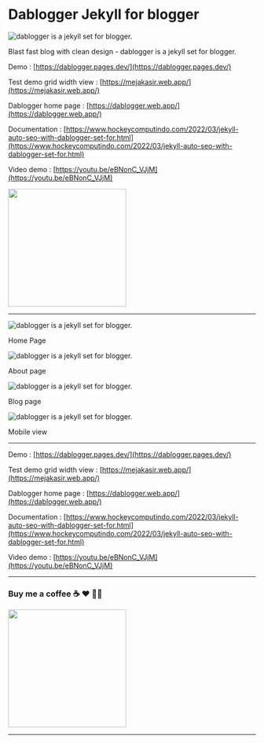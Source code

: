 # Dablogger Jekyll for blogger

![dablogger is a jekyll set for blogger.](dablgger4.png)

Blast fast blog with clean design - dablogger is a jekyll set for blogger.

Demo : [https://dablogger.pages.dev/](https://dablogger.pages.dev/)

Test demo grid width view : [https://mejakasir.web.app/](https://mejakasir.web.app/)

Dablogger home page : [https://dablogger.web.app/](https://dablogger.web.app/)

Documentation : [https://www.hockeycomputindo.com/2022/03/jekyll-auto-seo-with-dablogger-set-for.html](https://www.hockeycomputindo.com/2022/03/jekyll-auto-seo-with-dablogger-set-for.html)

Video demo : [https://youtu.be/eBNonC_VJjM](https://youtu.be/eBNonC_VJjM)

<a href="https://www.buymeacoffee.com/axcora"><img width="240" src="https://blogger.googleusercontent.com/img/b/R29vZ2xl/AVvXsEgIA9HMwkK8kr7uRwVNxnhXsLQsJHxQQYVSzqCAaK58OpJOiTlzbIX7eEwS_VpJ3oEG-xrmVEl2WKqGvB_o-KjyBGTbbjFHM_bN2Jce9g3FTnt2ZJViwcvB9DHPOKPEMCl7jTQRVWKPw_ETloH7_CK8Xr09SSNNx22xnfGjViwdEsGtR-yGrLmr-JUGHA/s1090/bmc-button.png"/></a>

---------------------------------------------

![dablogger is a jekyll set for blogger.](dablgger4.png)

Home Page

![dablogger is a jekyll set for blogger.](dablgger3.png)

About page

![dablogger is a jekyll set for blogger.](dablgger2.png)

Blog page

![dablogger is a jekyll set for blogger.](dablggermobile.png)

Mobile view

--------------------------------------------------

Demo : [https://dablogger.pages.dev/](https://dablogger.pages.dev/)

Test demo grid width view : [https://mejakasir.web.app/](https://mejakasir.web.app/)

Dablogger home page : [https://dablogger.web.app/](https://dablogger.web.app/)

Documentation : [https://www.hockeycomputindo.com/2022/03/jekyll-auto-seo-with-dablogger-set-for.html](https://www.hockeycomputindo.com/2022/03/jekyll-auto-seo-with-dablogger-set-for.html)


Video demo : [https://youtu.be/eBNonC_VJjM](https://youtu.be/eBNonC_VJjM)



--------------------------------------------------------------------------------------------------------------------

### Buy me a coffee ☕️ ❤️  ✌🏻 

<a href="https://www.buymeacoffee.com/axcora"><img width="240" src="https://blogger.googleusercontent.com/img/b/R29vZ2xl/AVvXsEgIA9HMwkK8kr7uRwVNxnhXsLQsJHxQQYVSzqCAaK58OpJOiTlzbIX7eEwS_VpJ3oEG-xrmVEl2WKqGvB_o-KjyBGTbbjFHM_bN2Jce9g3FTnt2ZJViwcvB9DHPOKPEMCl7jTQRVWKPw_ETloH7_CK8Xr09SSNNx22xnfGjViwdEsGtR-yGrLmr-JUGHA/s1090/bmc-button.png"/></a>

--------------------------------------------------------------------------------------------------------------------
